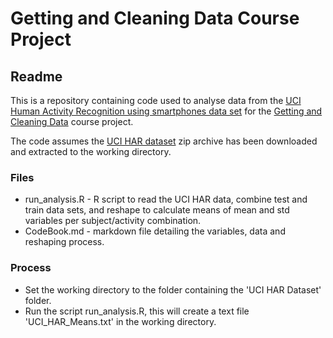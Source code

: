 # Getting and Cleaning Data Course Project
## Readme
This is a repository containing code used to analyse data from the [UCI Human Activity Recognition using smartphones data set](http://archive.ics.uci.edu/ml/datasets/Human+Activity+Recognition+Using+Smartphones) for the [Getting and Cleaning Data](https://www.coursera.org/course/getdata) course project.

The code assumes the [UCI HAR dataset](https://d396qusza40orc.cloudfront.net/getdata%2Fprojectfiles%2FUCI%20HAR%20Dataset.zip) zip archive has been downloaded and extracted to the working directory.

### Files
* run_analysis.R - R script to read the UCI HAR data, combine test and train data sets, and reshape to calculate means of mean and std variables per subject/activity combination. 
* CodeBook.md - markdown file detailing the variables, data and reshaping process.

### Process
* Set the working directory to the folder containing the 'UCI HAR Dataset' folder.
* Run the script run_analysis.R, this will create a text file 'UCI_HAR_Means.txt' in the working directory.